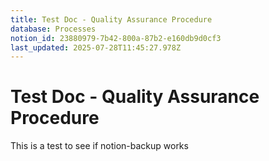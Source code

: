 ```yaml
---
title: Test Doc - Quality Assurance Procedure
database: Processes
notion_id: 23880979-7b42-800a-87b2-e160db9d0cf3
last_updated: 2025-07-28T11:45:27.978Z
---
```


# Test Doc - Quality Assurance Procedure


This is a test to see if notion-backup works

